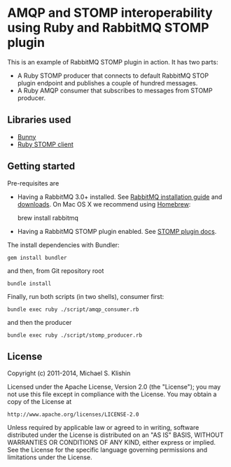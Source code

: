 # AMQP and STOMP interoperability using Ruby and RabbitMQ STOMP plugin

This is an example of RabbitMQ STOMP plugin in action. It has two parts:

 * A Ruby STOMP producer that connects to default RabbitMQ STOP plugin endpoint and publishes a couple of hundred messages.
 * A Ruby AMQP consumer that subscribes to messages from STOMP producer.

## Libraries used

 * [Bunny](http://rubybunny.info)
 * [Ruby STOMP client](http://gitorious.org/stomp)

## Getting started

Pre-requisites are

 * Having a RabbitMQ 3.0+ installed. See [RabbitMQ installation guide](http://www.rabbitmq.com/install.html) and [downloads](http://www.rabbitmq.com/download.html). On Mac OS X we recommend using [Homebrew](http://mxcl.github.com/homebrew):

    brew install rabbitmq

 * Having a RabbitMQ STOMP plugin enabled. See [STOMP plugin docs](http://www.rabbitmq.com/stomp.html).

The install dependencies with Bundler:

    gem install bundler

and then, from Git repository root

    bundle install

Finally, run both scripts (in two shells), consumer first:

    bundle exec ruby ./script/amqp_consumer.rb

and then the producer

    bundle exec ruby ./script/stomp_producer.rb

## License

Copyright (c) 2011-2014, Michael S. Klishin

Licensed under the Apache License, Version 2.0 (the "License");
you may not use this file except in compliance with the License.
You may obtain a copy of the License at

    http://www.apache.org/licenses/LICENSE-2.0

Unless required by applicable law or agreed to in writing, software
distributed under the License is distributed on an "AS IS" BASIS,
WITHOUT WARRANTIES OR CONDITIONS OF ANY KIND, either express or implied.
See the License for the specific language governing permissions and
limitations under the License.
